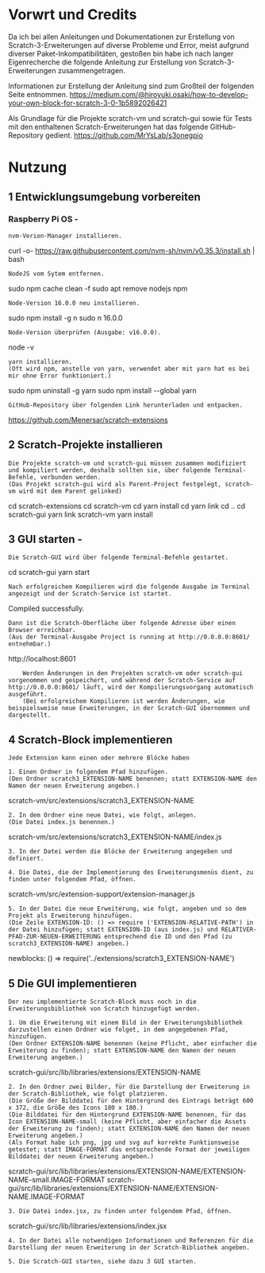 # Vorwrt und Credits

Da ich bei allen Anleitungen und Dokumentationen zur Erstellung von Scratch-3-Erweiterungen auf diverse Probleme und Error, meist aufgrund diverser Paket-Inkompatibilitäten, gestoßen bin habe ich nach langer Eigenrecherche die folgende Anleitung zur Erstellung von Scratch-3-Erweiterungen zusammengetragen.

Informationen zur Erstellung der Anleitung sind zum Großteil der folgenden Seite entnommen.
https://medium.com/@hiroyuki.osaki/how-to-develop-your-own-block-for-scratch-3-0-1b5892026421

Als Grundlage für die Projekte scratch-vm und scratch-gui sowie für Tests mit den enthaltenen Scratch-Erweiterungen hat das folgende GitHub-Repository gedient.
https://github.com/MrYsLab/s3onegpio

# Nutzung

## 1 Entwicklungsumgebung vorbereiten

### Raspberry Pi OS -
	
	nvm-Verion-Manager installieren.
curl -o- https://raw.githubusercontent.com/nvm-sh/nvm/v0.35.3/install.sh | bash

	NodeJS vom Sytem entfernen.
sudo npm cache clean -f
sudo apt remove nodejs npm

	Node-Version 16.0.0 neu installieren.
sudo npm install -g n
sudo n 16.0.0

	Node-Version überprüfen (Ausgabe: v16.0.0).
node -v

	yarn installieren.
	(Oft wird npm, anstelle von yarn, verwendet aber mit yarn hat es bei mir ohne Error funktioniert.)
sudo npm uninstall -g yarn
sudo npm install --global yarn

	GitHub-Repository über folgenden Link herunterladen und entpacken.
https://github.com/Menersar/scratch-extensions

## 2 Scratch-Projekte installieren
		
	Die Projekte scratch-vm und scratch-gui müssen zusammen modifiziert und kompiliert werden, deshalb sollten sie, über folgende Terminal-Befehle, verbunden werden.
	(Das Projekt scratch-gui wird als Parent-Project festgelegt, scratch-vm wird mit dem Parent gelinked)
cd scratch-extensions
cd scratch-vm 
cd yarn install 
cd yarn link
cd ..
cd scratch-gui 
yarn link scratch-vm 
yarn install
		
## 3 GUI starten -
		
	Die Scratch-GUI wird über folgende Terminal-Befehle gestartet.
cd scratch-gui
yarn start

	Nach erfolgreichem Kompilieren wird die folgende Ausgabe im Terminal angezeigt und der Scratch-Service ist startet.
Compiled successfully.

	Dann ist die Scratch-Oberfläche über folgende Adresse über einen Browser erreichbar.
	(Aus der Terminal-Ausgabe Project is running at http://0.0.0.0:8601/ entnehmbar.)
http://localhost:8601
		
		Werden Änderungen in den Projekten scratch-vm oder scratch-gui vorgenommen und gespeichert, und während der Scratch-Service auf http://0.0.0.0:8601/ läuft, wird der Kompilierungsvorgang automatisch ausgeführt.
		(Bei erfolgreichem Kompilieren ist werden Änderungen, wie beispielsweise neue Erweiterungen, in der Scratch-GUI übernommen und dargestellt.

## 4 Scratch-Block implementieren	
		
	Jede Extension kann einen oder mehrere Blöcke haben
	
	1. Einen Ordner in folgendem Pfad hinzufügen.
	(Den Ordner scratch3_EXTENSION-NAME benennen; statt EXTENSION-NAME den Namen der neuen Erweiterung angeben.)
scratch-vm/src/extensions/scratch3_EXTENSION-NAME

	2. In dem Ordner eine neue Datei, wie folgt, anlegen.
	(Die Datei index.js benennen.)
scratch-vm/src/extensions/scratch3_EXTENSION-NAME/index.js

	3. In der Datei werden die Blöcke der Erweiterung angegeben und definiert.

	4. Die Datei, die der Implementierung des Erweiterungsmenüs dient, zu finden unter folgendem Pfad, öffnen.
scratch-vm/src/extension-support/extension-manager.js

	5. In der Datei die neue Erweiterung, wie folgt, angeben und so dem Projekt als Erweiterung hinzufügen.
	(Die Zeile EXTENSION-ID: () => require ('EXTENSION-RELATIVE-PATH') in der Datei hinzufügen; statt EXTENSION-ID (aus index.js) und RELATIVER-PFAD-ZUR-NEUEN-ERWEITERUNG entsprechend die ID und den Pfad (zu scratch3_EXTENSION-NAME) angeben.)
newblocks: () => require('../extensions/scratch3_EXTENSION-NAME')

## 5 Die GUI implementieren 

	Der neu implementierte Scratch-Block muss noch in die Erweiterungsbibliothek von Scratch hinzugefügt werden.
	
	1. Um die Erweiterung mit einem Bild in der Erweiterungsbibliothek darzustellen einen Ordner wie folget, in dem angegebenen Pfad, hinzufügen.
	(Den Ordner EXTENSION-NAME benennen (keine Pflicht, aber einfacher die Erweiterung zu finden); statt EXTENSION-NAME den Namen der neuen Erweiterung angeben.)
scratch-gui/src/lib/libraries/extensions/EXTENSION-NAME

	2. In den Ordner zwei Bilder, für die Darstellung der Erweiterung in der Scratch-Bibliothek, wie folgt platzieren.
	(Die Größe der Bilddatei für den Hintergrund des Eintrags beträgt 600 x 372, die Größe des Icons 180 x 180.)
	(Die Bilddatei für den Hintergrund EXTENSION-NAME benennen, für das Icon EXTENSION-NAME-small (keine Pflicht, aber einfacher die Assets der Erweiterung zu finden); statt EXTENSION-NAME den Namen der neuen Erweiterung angeben.)
	(Als Format habe ich png, jpg und svg auf korrekte Funktionsweise getestet; statt IMAGE-FORMAT das entsprechende Format der jeweiligen Bilddatei der neuen Erweiterung angeben.)
scratch-gui/src/lib/libraries/extensions/EXTENSION-NAME/EXTENSION-NAME-small.IMAGE-FORMAT
scratch-gui/src/lib/libraries/extensions/EXTENSION-NAME/EXTENSION-NAME.IMAGE-FORMAT

	3. Die Datei index.jsx, zu finden unter folgendem Pfad, öffnen.
scratch-gui/src/lib/libraries/extensions/index.jsx

	4. In der Datei alle notwendigen Informationen und Referenzen für die Darstellung der neuen Erweiterung in der Scratch-Bibliothek angeben.
	
	5. Die Scratch-GUI starten, siehe dazu 3 GUI starten.

